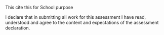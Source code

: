 This cite this for School purpose 

I declare that in submitting all work for this assessment I have read, understood and agree to the content and expectations of the assessment declaration.
